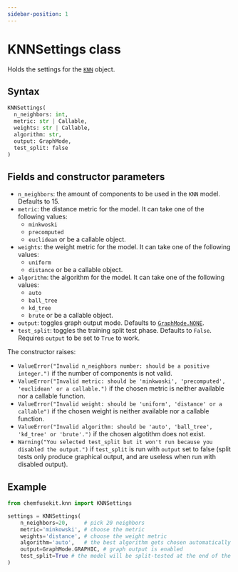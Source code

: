 ```yaml
---
sidebar-position: 1
---
```


# KNNSettings class

Holds the settings for the [`KNN`](knn.md) object.

## Syntax

```python
KNNSettings(
  n_neighbors: int,
  metric: str | Callable,
  weights: str | Callable,
  algorithm: str,
  output: GraphMode,
  test_split: false
)
```

## Fields and constructor parameters
- `n_neighbors`: the amount of components to be used in the `KNN` model. Defaults to 15.
- `metric`: the distance metric for the model. It can take one of the following values:
    - `minkwoski`
    - `precomputed`
    - `euclidean`
  or be a callable object.
- `weights`: the weight metric for the model. It can take one of the following values:
    - `uniform`
    - `distance`
  or be a callable object.
- `algorithm`: the algorithm for the model. It can take one of the following values:
    - `auto`
    - `ball_tree`
    - `kd_tree`
    - `brute`
  or be a callable object.
- `output`: toggles graph output mode. Defaults to [`GraphMode.NONE`](../utils/graphmode.md).
- `test_split`: toggles the training split test phase. Defaults to `False`. Requires `output` to be set to `True` to work.

The constructor raises:
- `ValueError("Invalid n_neighbors number: should be a positive integer.")` if the number of components is not valid.
- `ValueError("Invalid metric: should be 'minkwoski', 'precomputed', 'euclidean' or a callable.")` if the chosen metric is neither available nor a callable function.
- `ValueError("Invalid weight: should be 'uniform', 'distance' or a callable")` if the chosen weight is neither available nor a callable function.
- `ValueError("Invalid algorithm: should be 'auto', 'ball_tree', 'kd_tree' or 'brute'.")` if the chosen algotithm does not exist.
- `Warning("You selected test_split but it won't run because you disabled the output.")` if `test_split` is run with `output` set to false (split tests only produce graphical output, and are useless when run with disabled output).

## Example

```python
from chemfusekit.knn import KNNSettings

settings = KNNSettings(
    n_neighbors=20,     # pick 20 neighbors
    metric='minkowski', # choose the metric
    weights='distance', # choose the weight metric
    algorithm='auto',   # the best algorithm gets chosen automatically
    output=GraphMode.GRAPHIC, # graph output is enabled
    test_split=True # the model will be split-tested at the end of the training
)
```